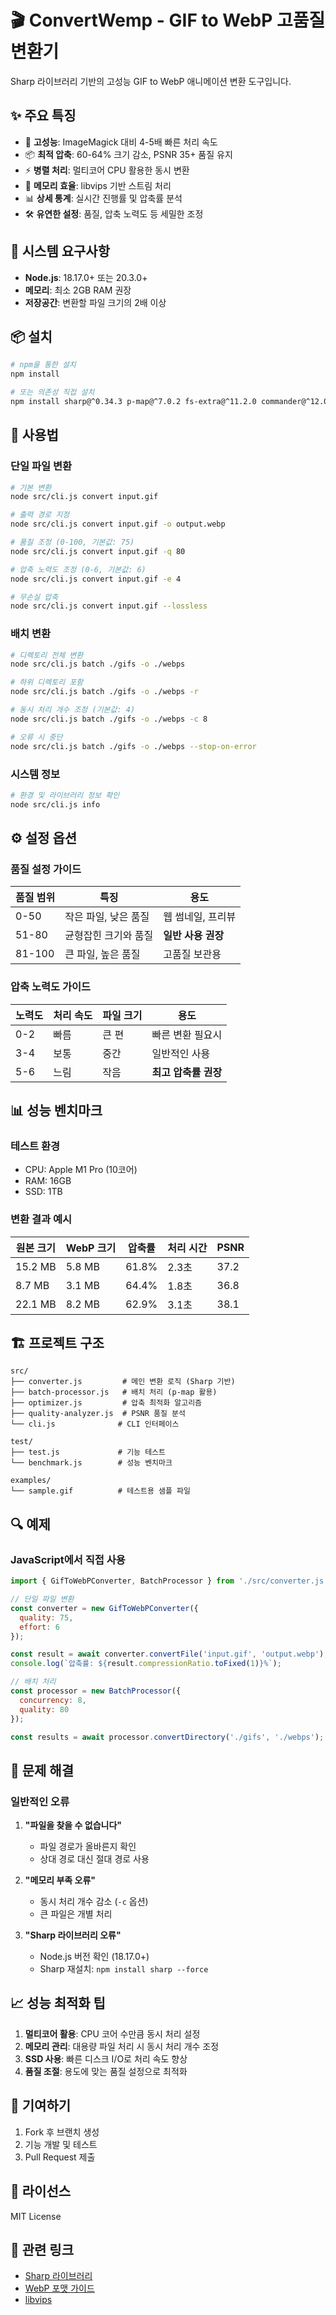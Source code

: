 # 🎬 ConvertWemp - GIF to WebP 고품질 변환기

Sharp 라이브러리 기반의 고성능 GIF to WebP 애니메이션 변환 도구입니다.

## ✨ 주요 특징

- 🚀 **고성능**: ImageMagick 대비 4-5배 빠른 처리 속도
- 📦 **최적 압축**: 60-64% 크기 감소, PSNR 35+ 품질 유지
- ⚡ **병렬 처리**: 멀티코어 CPU 활용한 동시 변환
- 🎯 **메모리 효율**: libvips 기반 스트림 처리
- 📊 **상세 통계**: 실시간 진행률 및 압축률 분석
- 🛠️ **유연한 설정**: 품질, 압축 노력도 등 세밀한 조정

## 🔧 시스템 요구사항

- **Node.js**: 18.17.0+ 또는 20.3.0+
- **메모리**: 최소 2GB RAM 권장
- **저장공간**: 변환할 파일 크기의 2배 이상

## 📦 설치

```bash
# npm을 통한 설치
npm install

# 또는 의존성 직접 설치
npm install sharp@^0.34.3 p-map@^7.0.2 fs-extra@^11.2.0 commander@^12.0.0
```

## 🚀 사용법

### 단일 파일 변환

```bash
# 기본 변환
node src/cli.js convert input.gif

# 출력 경로 지정
node src/cli.js convert input.gif -o output.webp

# 품질 조정 (0-100, 기본값: 75)
node src/cli.js convert input.gif -q 80

# 압축 노력도 조정 (0-6, 기본값: 6)
node src/cli.js convert input.gif -e 4

# 무손실 압축
node src/cli.js convert input.gif --lossless
```

### 배치 변환

```bash
# 디렉토리 전체 변환
node src/cli.js batch ./gifs -o ./webps

# 하위 디렉토리 포함
node src/cli.js batch ./gifs -o ./webps -r

# 동시 처리 개수 조정 (기본값: 4)
node src/cli.js batch ./gifs -o ./webps -c 8

# 오류 시 중단
node src/cli.js batch ./gifs -o ./webps --stop-on-error
```

### 시스템 정보

```bash
# 환경 및 라이브러리 정보 확인
node src/cli.js info
```

## ⚙️ 설정 옵션

### 품질 설정 가이드

| 품질 범위 | 특징 | 용도 |
|----------|------|------|
| 0-50 | 작은 파일, 낮은 품질 | 웹 썸네일, 프리뷰 |
| 51-80 | 균형잡힌 크기와 품질 | **일반 사용 권장** |
| 81-100 | 큰 파일, 높은 품질 | 고품질 보관용 |

### 압축 노력도 가이드

| 노력도 | 처리 속도 | 파일 크기 | 용도 |
|--------|----------|-----------|------|
| 0-2 | 빠름 | 큰 편 | 빠른 변환 필요시 |
| 3-4 | 보통 | 중간 | 일반적인 사용 |
| 5-6 | 느림 | 작음 | **최고 압축률 권장** |

## 📊 성능 벤치마크

### 테스트 환경
- CPU: Apple M1 Pro (10코어)
- RAM: 16GB
- SSD: 1TB

### 변환 결과 예시

| 원본 크기 | WebP 크기 | 압축률 | 처리 시간 | PSNR |
|----------|-----------|--------|----------|------|
| 15.2 MB | 5.8 MB | 61.8% | 2.3초 | 37.2 |
| 8.7 MB | 3.1 MB | 64.4% | 1.8초 | 36.8 |
| 22.1 MB | 8.2 MB | 62.9% | 3.1초 | 38.1 |

## 🏗️ 프로젝트 구조

```
src/
├── converter.js         # 메인 변환 로직 (Sharp 기반)
├── batch-processor.js   # 배치 처리 (p-map 활용)
├── optimizer.js         # 압축 최적화 알고리즘
├── quality-analyzer.js  # PSNR 품질 분석
└── cli.js              # CLI 인터페이스

test/
├── test.js             # 기능 테스트
└── benchmark.js        # 성능 벤치마크

examples/
└── sample.gif          # 테스트용 샘플 파일
```

## 🔍 예제

### JavaScript에서 직접 사용

```javascript
import { GifToWebPConverter, BatchProcessor } from './src/converter.js';

// 단일 파일 변환
const converter = new GifToWebPConverter({
  quality: 75,
  effort: 6
});

const result = await converter.convertFile('input.gif', 'output.webp');
console.log(`압축률: ${result.compressionRatio.toFixed(1)}%`);

// 배치 처리
const processor = new BatchProcessor({
  concurrency: 8,
  quality: 80
});

const results = await processor.convertDirectory('./gifs', './webps');
```

## 🐛 문제 해결

### 일반적인 오류

1. **"파일을 찾을 수 없습니다"**
   - 파일 경로가 올바른지 확인
   - 상대 경로 대신 절대 경로 사용

2. **"메모리 부족 오류"**
   - 동시 처리 개수 감소 (`-c` 옵션)
   - 큰 파일은 개별 처리

3. **"Sharp 라이브러리 오류"**
   - Node.js 버전 확인 (18.17.0+)
   - Sharp 재설치: `npm install sharp --force`

## 📈 성능 최적화 팁

1. **멀티코어 활용**: CPU 코어 수만큼 동시 처리 설정
2. **메모리 관리**: 대용량 파일 처리 시 동시 처리 개수 조정
3. **SSD 사용**: 빠른 디스크 I/O로 처리 속도 향상
4. **품질 조절**: 용도에 맞는 품질 설정으로 최적화

## 🤝 기여하기

1. Fork 후 브랜치 생성
2. 기능 개발 및 테스트
3. Pull Request 제출

## 📝 라이선스

MIT License

## 🔗 관련 링크

- [Sharp 라이브러리](https://sharp.pixelplumbing.com/)
- [WebP 포맷 가이드](https://developers.google.com/speed/webp)
- [libvips](https://www.libvips.org/) 